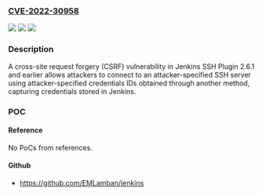 ### [CVE-2022-30958](https://cve.mitre.org/cgi-bin/cvename.cgi?name=CVE-2022-30958)
![](https://img.shields.io/static/v1?label=Product&message=Jenkins%20SSH%20Plugin&color=blue)
![](https://img.shields.io/static/v1?label=Version&message=%3C%3D%202.6.1%20&color=brighgreen)
![](https://img.shields.io/static/v1?label=Vulnerability&message=CWE-352%3A%20Cross-Site%20Request%20Forgery%20(CSRF)&color=brighgreen)

### Description

A cross-site request forgery (CSRF) vulnerability in Jenkins SSH Plugin 2.6.1 and earlier allows attackers to connect to an attacker-specified SSH server using attacker-specified credentials IDs obtained through another method, capturing credentials stored in Jenkins.

### POC

#### Reference
No PoCs from references.

#### Github
- https://github.com/EMLamban/jenkins

